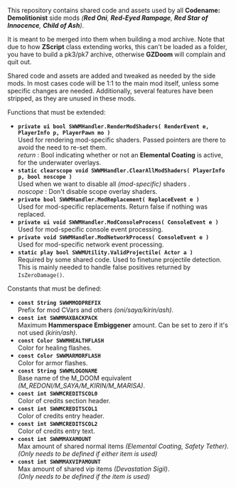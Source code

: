 This repository contains shared code and assets used by all **Codename: Demolitionist** side mods *(**Red Oni**, **Red-Eyed Rampage**, **Red Star of Innocence**, **Child of Ash**)*.

It is meant to be merged into them when building a mod archive. Note that due to how **ZScript** class extending works, this can't be loaded as a folder, you have to build a pk3/pk7 archive, otherwise **GZDoom** will complain and quit out.

Shared code and assets are added and tweaked as needed by the side mods. In most cases code will be 1:1 to the main mod itself, unless some specific changes are needed. Additionally, several features have been stripped, as they are unused in these mods.

Functions that must be extended:

- **`private ui bool SWWMHandler.RenderModShaders( RenderEvent e, PlayerInfo p, PlayerPawn mo )`**<br/>
  Used for rendering mod-specific shaders. Passed pointers are there to avoid the need to re-set them.<br/>
  *return* : Bool indicating whether or not an **Elemental Coating** is active, for the underwater overlays.
- **`static clearscope void SWWMHandler.ClearAllModShaders( PlayerInfo p, bool noscope )`**<br/>
  Used when we want to disable all *(mod-specific)* shaders .<br/>
  *noscope* : Don't disable scope overlay shaders.
- **`private bool SWWMHandler.ModReplacement( ReplaceEvent e )`**<br/>
  Used for mod-specific replacements. Return false if nothing was replaced.
- **`private ui void SWWMHandler.ModConsoleProcess( ConsoleEvent e )`**<br/>
  Used for mod-specific console event processing.
- **`private void SWWMHandler.ModNetworkProcess( ConsoleEvent e )`**<br/>
  Used for mod-specific network event processing.
- **`static play bool SWWMUtility.ValidProjectile( Actor a )`**<br/>
  Required by some shared code. Used to finetune projectile detection.<br/>
  This is mainly needed to handle false positives returned by `IsZeroDamage()`.

Constants that must be defined:

- **`const String SWWMMODPREFIX`**<br/>
  Prefix for mod CVars and others *(oni/saya/kirin/ash)*.
- **`const int SWWMMAXBACKPACK`**<br/>
  Maximum **Hammerspace Embiggener** amount. Can be set to zero if it's not used *(kirin/ash)*.
- **`const Color SWWMHEALTHFLASH`**<br/>
  Color for healing flashes.
- **`const Color SWWMARMORFLASH`**<br/>
  Color for armor flashes.
- **`const String SWWMLOGONAME`**<br/>
  Base name of the M_DOOM equivalent *(M_REDONI/M_SAYA/M_KIRIN/M_MARISA)*.
- **`const int SWWMCREDITSCOL0`**<br/>
  Color of credits section header.
- **`const int SWWMCREDITSCOL1`**<br/>
  Color of credits entry header.
- **`const int SWWMCREDITSCOL2`**<br/>
  Color of credits entry text.
- **`const int SWWMMAXAMOUNT`**<br/>
  Max amount of shared normal items *(Elemental Coating, Safety Tether)*.<br/>
  *(Only needs to be defined if either item is used)*
- **`const int SWWMMAXVIPAMOUNT`**<br/>
  Max amount of shared vip items *(Devastation Sigil)*.<br/>
  *(Only needs to be defined if the item is used)*

